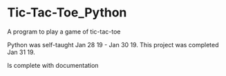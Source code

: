 # Tic-Tac-Toe_Python
A program to play a game of tic-tac-toe

Python was self-taught Jan 28 19 - Jan 30 19. This project was completed Jan 31 19. 

Is complete with documentation
